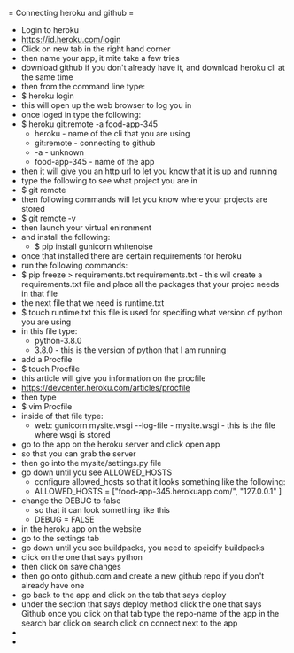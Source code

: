 
= Connecting heroku and github =
* Login to heroku
* https://id.heroku.com/login
* Click on new tab in the right hand corner
* then name your app, it mite take a few tries
* download github if you don't already have it, and download heroku cli at the same time
* then from the command line type: 
* $ heroku login
* this will open up the web browser to log you in
* once loged in type the following:
* $ heroku git:remote -a food-app-345
	- heroku - name of the cli that you are using
	- git:remote - connecting to github
	- -a - unknown
	- food-app-345 - name of the app
* then it will give you an http url to let you know that it is up and running
* type the following to see what project you are in
* $ git remote
* then following commands will let you know where your projects are stored
* $ git remote -v
* then launch your virtual enironment
* and install the following:
	* $ pip install gunicorn whitenoise
* once that installed there are certain requirements for heroku
* run the following commands:
* $ pip freeze > requirements.txt 
  requirements.txt - this wil create a requirements.txt file 
  and place all the packages that your projec needs in that file
* the next file that we need is runtime.txt
* $ touch runtime.txt 
  this file is used for specifing what version of python you are using 
* in this file type:
	* python-3.8.0
	* 3.8.0 - this is the version of python that I am running
* add a Procfile
* $ touch Procfile
* this article will give you information on the procfile
* https://devcenter.heroku.com/articles/procfile
* then type 
* $ vim Procfile
* inside of that file type:
	* web: gunicorn mysite.wsgi --log-file - 
	  mysite.wsgi - this is the file where wsgi is stored
* go to the app on the heroku server and click open app
* so that you can grab the server
* then go into the mysite/settings.py file
* go down until you see ALLOWED_HOSTS
	* configure allowed_hosts so that it looks something like the following:
	* ALLOWED_HOSTS = ["food-app-345.herokuapp.com/", "127.0.0.1" ]
* change the DEBUG to false
	* so that it can look something like this
	* DEBUG = FALSE
* in the heroku app on the website
* go to the settings tab
* go down until you see buildpacks, you need to speicify buildpacks
* click on the one that says python
* then click on save changes
* then go onto github.com and create a new github repo if you don't already have one
* go back to the app and click on the tab that says deploy
* under the section that says deploy method 
  click the one that says Github
  once you click on that tab type the repo-name of the app in the search bar
  click on search 
  click on connect next to the app
* 
* 
